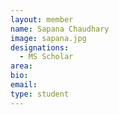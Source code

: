 ```yaml
---
layout: member
name: Sapana Chaudhary
image: sapana.jpg
designations: 
  - MS Scholar
area:
bio:
email:
type: student
---
```

